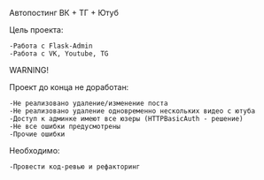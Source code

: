 Автопостинг ВК + ТГ + Ютуб

Цель проекта:

    -Работа с Flask-Admin
    -Работа с VK, Youtube, TG

WARNING!

Проект до конца не доработан:

    -Не реализовано удаление/изменение поста
    -Не реализовано удаление одновременно нескольких видео с ютуба
    -Доступ к админке имеют все юзеры (HTTPBasicAuth - решение)
    -Не все ошибки предусмотрены
    -Прочие ошибки

Необходимо:

    -Провести код-ревью и рефакторинг
    
